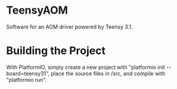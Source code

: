 # TeensyAOM
Software for an AOM driver powered by Teensy 3.1.

# Building the Project
With PlatformIO, simply create a new project with "platformio init --board=teensy31", place the source files in /src, and compile with "platformio run".
